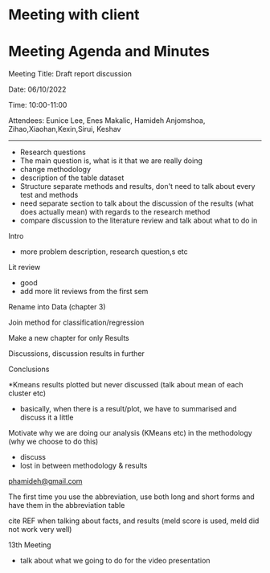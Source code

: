 # Meeting with client

# Meeting Agenda and Minutes

Meeting Title: Draft report discussion

Date: 06/10/2022

Time: 10:00-11:00

Attendees: Eunice Lee, Enes Makalic, Hamideh Anjomshoa, Zihao,Xiaohan,Kexin,Sirui, Keshav

______________________________________________________________________________________________________

- Research questions
- The main question is, what is it that we are really doing
- change methodology
- description of the table dataset
- Structure separate methods and results, don't need to talk about every test and methods
- need separate section to talk about the discussion of the results (what does actually mean) with regards to the research method
- compare discussion to the literature review and talk about what to do in

Intro

- more problem description, research question,s etc

Lit review

- good
- add more lit reviews from the first sem

Rename into Data (chapter 3)

Join method for classification/regression

Make a new chapter for only Results

Discussions, discussion results in further

Conclusions

*Kmeans results plotted but never discussed (talk about mean of each cluster etc)

- basically, when there is a result/plot, we have to summarised and discuss it a little

Motivate why we are doing our analysis (KMeans etc) in the methodology (why we choose to do this)

<Visualisation>

- discuss
- lost in between methodology & results

[phamideh@gmail.com](mailto:phamideh@gmail.com)

The first time you use the abbreviation, use both long and short forms and have them in the abbreviation table

cite REF when talking about facts, and results (meld score is used, meld did not work very well)

13th Meeting

- talk about what we going to do for the video presentation
